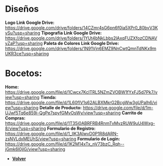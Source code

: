 # Diseños

**Logo Link Google Drive:** https://drive.google.com/drive/folders/14CZmr4sG6pn6f0ia5XPr0_80bvV3KvSu?usp=sharing
**Tipografia Link Google Drive:** https://drive.google.com/drive/folders/1YUt4bNkLbbs2lAxqFUZXfozCDNAVvZaP?usp=sharing
**Paleta de Colores Link Google Drive:** https://drive.google.com/drive/folders/1N91Vjn6EMZ9NnCwtQmnTdNKx9mUKR3ce?usp=sharing

# Bocetos:

**Home:** https://drive.google.com/file/d/1Cwcx7KcITRL5NZmZVOBW1fYxFJ5d7Pk7/view?usp=sharing
**Tienda:** https://drive.google.com/file/d/1L60fIV1s62ALBXMkrG2BcgWw3gUPalh6/view?usp=sharing
**Detalle de Producto:** https://drive.google.com/file/d/1m-UJwf5Tq6e859i-QgPe7spyfGMvOsWy/view?usp=sharing
**Carrito de Compras:** https://drive.google.com/file/d/1T35i0ABRFRB4RnmTvMvzRUW9uU4Wxg-8/view?usp=sharing
**Formulario de Registro:** https://drive.google.com/file/d/1_llK3AlwvD0P1R8dARN-zsNVLdxMEUhS/view?usp=sharing
**Formulario de Login:** https://drive.google.com/file/d/1K2M14xTx_nV73bzC_Rqh--jGmk6l0jlG/view?usp=sharing


+ [**Volver**](../README.md)
